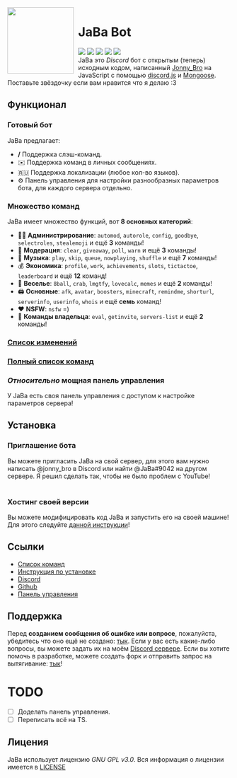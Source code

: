 <img width="150" height="150" align="left" style="float: left; margin: 0 10px 0 0;" src="https://cdn.discordapp.com/attachments/1005529755296206940/1090005990717534269/af98d49ebc9bf28b40b45ed5a0a623b4.webp">

# JaBa Bot
[![](https://img.shields.io/discord/892727526911258654?logo=discord&&colorB=00BFFF&label=%D0%9A%D0%BE%D0%BF%D0%B8%D0%BF%D0%B0%D1%81%D1%82%D0%B5%D1%80%D1%8B&style=flat-square)](https://discord.gg/Ptkj2n9nzZ)
[![](https://img.shields.io/discord/568120814776614924.svg?logo=discord&colorB=00BFFF&label=Atlanta%20Emojis)](https://discord.gg/NPkySYKMkN)
[![](https://img.shields.io/badge/discord.js-v14.11.0-blue.svg?logo=npm)](https://github.com/discordjs/discord.js)
[![](https://www.codefactor.io/repository/github/JonnyBro/JaBa/badge)](https://www.codefactor.io/repository/github/JonnyBro/JaBa)
[![](https://img.shields.io/github/license/JonnyBro/JaBa?label=%D0%9B%D0%B8%D1%86%D0%B5%D0%BD%D0%B7%D0%B8%D1%8F%20&style=flat-square)](https://github.com/JonnyBro/JaBa/blob/main/LICENSE)<br>
JaBa это *Discord* бот с открытым (теперь) исходным кодом, написанный [Jonny_Bro](https://github.com/JonnyBro) на JavaScript с помощью [discord.js](https://github.com/discordjs/discord.js) и [Mongoose](https://mongoosejs.com). Поставьте звёздочку если вам нравится что я делаю :3

## Функционал
### Готовый бот
JaBa предлагает:
*   **/** Поддержка слэш-команд.
*   ✉️ Поддержка команд в личных сообщениях.
*   🇷🇺 Поддержка локализации (любое кол-во языков).
*   ⚙️ Панель управления для настройки разнообразных параметров бота, для каждого сервера отдельно.<br>

### Множество команд
JaBa имеет множество функций, вот **8 основных категорий**:
*   👩‍💼 **Администрирование**: `automod`, `autorole`, `config`, `goodbye`, `selectroles`, `stealemoji` и ещё **3** команды!
*   🚓 **Модерация**: `clear`, `giveaway`, `poll`, `warn` и ещё **3** команды!
*   🎵 **Музыка**: `play`, `skip`, `queue`, `nowplaying`, `shuffle` и ещё **7** команды!
*   💰 **Экономика**: `profile`, `work`, `achievements`, `slots`, `tictactoe`, `leaderboard` и ещё **12** команд!
*   👻 **Веселье**: `8ball`, `crab`, `lmgtfy`, `lovecalc`, `memes` и ещё **2** команды!
*   🖨️ **Основные**: `afk`, `avatar`, `boosters`, `minecraft`, `remindme`, `shorturl`, `serverinfo`, `userinfo`, `whois` и ещё **семь** команд!
*   ❤ **NSFW**: `nsfw` =)
*   👑 **Команды владельца**: `eval`, `getinvite`, `servers-list` и ещё **2** команды!

### [Список изменений](/dashboard/docs/updates.md)<br>
### [Полный список команд](http://jababot.ru:8080/commands)

### *Относительно* мощная панель управления
У JaBa есть своя панель управления с доступом к настройке параметров сервера!
<!-- <img align="left" style="float: centrer; margin: 0 10px 0 0;" src="https://example.com" height="200" width="350"/>
<img align="center" style="float: left; margin: 0 10px 0 0;" src="https://example.com" height="200" width="350"/>
<img align="center" style="float: centrer; margin: 0 10px 0 0;" src="https://example.com" height="200" width="350"/> -->

## Установка
### Приглашение бота
Вы можете пригласить JaBa на свой сервер, для этого вам нужно написать @jonny_bro в Discord или найти @JaBa#9042 на другом сервере.
Я решил сделать так, чтобы не было проблем с YouTube!<br><br>
### Хостинг своей версии
Вы можете модифицировать код JaBa и запустить его на своей машине!<br>
Для этого следуйте [данной инструкции](https://github.com/JonnyBro/JaBa/wiki/Установка-JaBa-на-своей-машине)!

## Ссылки
*   [Список команд]([http://jababot.duckdns.org/docs](http://jababot.ru:8080/commands))
*   [Инструкция по установке](https://github.com/JonnyBro/JaBa/wiki/Установка-JaBa-на-своей-машине)
*   [Discord](https://discord.gg/Ptkj2n9nzZ)
*   [Github](https://github.com/JonnyBro/JaBa/)
*   [Панель управления](http://jababot.ru)

## Поддержка
Перед **созданием сообщения об ошибке или вопросе**, пожалуйста, убедитесь что оно ещё не создано: [тык](https://github.com/JonnyBro/JaBa/issues).
Если у вас есть какие-либо вопросы, вы можете задать их на моём [Discord сервере](https://discord.gg/NPkySYKMkN).
Если вы хотите помочь в разработке, можете создать форк и отправить запрос на вытягивание: [тык](https://github.com/JonnyBro/JaBa/pulls)!

# TODO
- [ ] Доделать панель управления.
- [ ] Переписать всё на TS.

## Лицения
JaBa использует лицензию *GNU GPL v3.0*. Вся информация о лицензии имеется в [LICENSE](https://github.com/JonnyBro/JaBa/blob/main/LICENSE)
